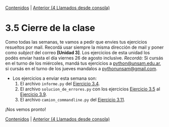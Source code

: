 [Contenidos](../Contenidos.md) \| [Anterior (4 Llamados desde consola)](04_Llamados_desde_cmd.md)

# 3.5 Cierre de la clase

Como todas las semanas, te vamos a pedir que envies tus ejercicios resueltos por mail. Recordá usar siempre la misma dirección de mail y poner como *subject* del correo **[Unidad 3]**. Los ejercicios de esta unidad los podés enviar hasta el día viernes 26 de agosto inclusive. *Recordá:* Si cursás en el turno de los miércoles, mandá tus ejercicios a python@unsam.edu.ar, si cursás en el turno de los jueves mandalos a pythonunsam@gmail.com.

* Los ejercicios a enviar esta semana son:
    1. El archivo `informe.py` del [Ejercicio 3.4](../03_Contenedores_y_Errores/02_Contenedores.md#ejercicio-34-balances).
    2. El archivo `solucion_de_errores.py` con los ejercicios [Ejercicio 3.5](../03_Contenedores_y_Errores/03_Bugs.md#ejercicio-35-semantica) al [Ejercicio 3.9](../03_Contenedores_y_Errores/03_Bugs.md#ejercicio-39-pisando-memoria).
    3. El archivo `camion_commandline.py` del [Ejercicio 3.11](../03_Contenedores_y_Errores/04_Llamados_desde_cmd.md#ejercicio-311-ejecucion-desde-la-linea-de-comandos-con-parametros).
    
¡Nos vemos pronto!

[Contenidos](../Contenidos.md) \| [Anterior (4 Llamados desde consola)](04_Llamados_desde_cmd.md)

